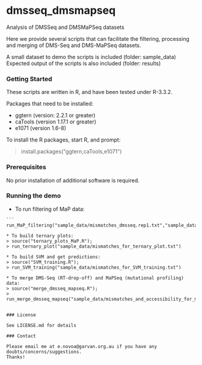 # dmsseq_dmsmapseq
Analysis of DMSSeq and DMSMaPSeq datasets

Here we provide several scripts that can facilitate the filtering, processing and merging of DMS-Seq and DMS-MaPSeq datasets. 

A small dataset to demo the scripts is included (folder: sample_data)
Expected output of the scripts is also included (folder: results)

### Getting Started
These scripts are written in R, and have been tested under R-3.3.2. 

Packages that need to be installed:
- ggtern (version: 2.2.1 or greater)
- caTools (version 1.17.1 or greater)
- e1071 (version 1.6-8)

To install the R packages, start R, and prompt:
> install.packages("ggtern,caTools,e1071")

### Prerequisites
No prior installation of additional software is required.

### Running the demo

* To run filtering of MaP data: 
``` source("filter_MaP.R")
``` run_MaP_filtering("sample_data/mismatches_dmsseq.rep1.txt","sample_data/mismatches_dmsseq.rep2.txt","sample_data/mismatches_rnaseq.rep1.txt","sample_data/mismatches_rnaseq.rep2.txt","results/mismatches_dmsseq.filtered.txt")

* To build ternary plots: 
> source("ternary_plots_MaP.R");
> run_ternary_plot("sample_data/mismatches_for_ternary_plot.txt")

* To build SVM and get predictions:
> source("SVM_training.R");
> run_SVM_training("sample_data/mismatches_for_SVM_training.txt")

* To merge DMS-Seq (RT-drop-off) and MaPSeq (mutational profiling) data:
> source("merge_dmsseq_mapseq.R");
> run_merge_dmsseq_mapseq("sample_data/mismatches_and_accessibility_for_merging.txt")


### License 

See LICENSE.md for details

### Contact

Please email me at e.novoa@garvan.org.au if you have any doubts/concerns/suggestions.
Thanks! 
